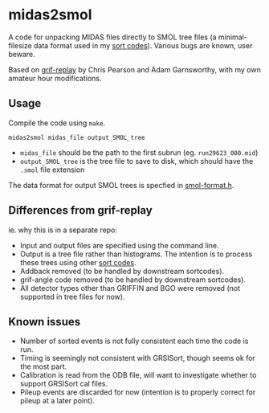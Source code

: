 # midas2smol

A code for unpacking MIDAS files directly to SMOL tree files (a minimal-filesize data format used in my [sort codes](https://github.com/e-j-w/GreasySortCodes)). Various bugs are known, user beware.

Based on [grif-replay](https://github.com/GRIFFINCollaboration/grif-replay) by Chris Pearson and Adam Garnsworthy, with my own amateur hour modifications.

## Usage

Compile the code using `make`.


```
midas2smol midas_file output_SMOL_tree
```
- `midas_file` should be the path to the first subrun (eg. `run29623_000.mid`)
- `output_SMOL_tree` is the tree file to save to disk, which should have the `.smol` file extension

The data format for output SMOL trees is specfied in [smol-format.h](smol-format.h).

## Differences from grif-replay

ie. why this is in a separate repo:

- Input and output files are specified using the command line.
- Output is a tree file rather than histograms. The intention is to process these trees using other [sort codes](https://github.com/e-j-w/GreasySortCodes).
- Addback removed (to be handled by downstream sortcodes).
- grif-angle code removed (to be handled by downstream sortcodes).
- All detector types other than GRIFFIN and BGO were removed (not supported in tree files for now).

## Known issues
- Number of sorted events is not fully consistent each time the code is run.
- Timing is seemingly not consistent with GRSISort, though seems ok for the most part.
- Calibration is read from the ODB file, will want to investigate whether to support GRSISort cal files.
- Pileup events are discarded for now (intention is to properly correct for pileup at a later point).